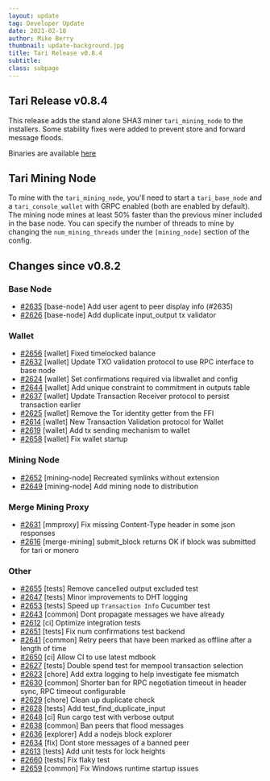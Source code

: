 ```yaml
---
layout: update
tag: Developer Update
date: 2021-02-18
author: Mike Berry
thumbnail: update-background.jpg
title: Tari Release v0.8.4
subtitle:
class: subpage
---
```


## Tari Release v0.8.4

This release adds the stand alone SHA3 miner `tari_mining_node` to the installers. Some stability fixes were added to prevent store and forward message floods.

Binaries are available [here](https://www.tari.com/downloads)

## Tari Mining Node

To mine with the `tari_mining_node`, you'll need to start a `tari_base_node` and a `tari_console_wallet` with GRPC enabled (both are enabled by default). The mining node mines at least 50% faster than the previous miner included in the base node. You can specify the number of threads to mine by changing the `num_mining_threads` under the `[mining_node]` section of the config.

## Changes since v0.8.2

### Base Node

- [#2635](https://github.com/tari-project/tari/pull/2635) [base-node] Add user agent to peer display info (#2635)
- [#2626](https://github.com/tari-project/tari/pull/2626) [base-node] Add duplicate input_output tx validator

### Wallet

- [#2656](https://github.com/tari-project/tari/pull/2656) [wallet] Fixed timelocked balance
- [#2632](https://github.com/tari-project/tari/pull/2632) [wallet] Update TXO validation protocol to use RPC interface to base node
- [#2624](https://github.com/tari-project/tari/pull/2624) [wallet] Set confirmations required via libwallet and config
- [#2644](https://github.com/tari-project/tari/pull/2644) [wallet] Add unique constraint to commitment in outputs table
- [#2637](https://github.com/tari-project/tari/pull/2637) [wallet] Update Transaction Receiver protocol to persist transaction earlier
- [#2625](https://github.com/tari-project/tari/pull/2625) [wallet] Remove the Tor identity getter from the FFI
- [#2614](https://github.com/tari-project/tari/pull/2614) [wallet] New Transaction Validation protocol for Wallet
- [#2619](https://github.com/tari-project/tari/pull/2619) [wallet] Add tx sending mechanism to wallet
- [#2658](https://github.com/tari-project/tari/pull/2658) [wallet] Fix wallet startup

### Mining Node

- [#2652](https://github.com/tari-project/tari/pull/2652) [mining-node] Recreated symlinks without extension
- [#2649](https://github.com/tari-project/tari/pull/2649) [mining-node] Add mining node to distribution

### Merge Mining Proxy

- [#2631](https://github.com/tari-project/tari/pull/2631) [mmproxy] Fix missing Content-Type header in some json responses
- [#2616](https://github.com/tari-project/tari/pull/2616) [merge-mining] submit_block returns OK if block was submitted for tari or monero

### Other

- [#2655](https://github.com/tari-project/tari/pull/2655) [tests] Remove cancelled output excluded test
- [#2647](https://github.com/tari-project/tari/pull/2647) [tests] Minor improvements to DHT logging
- [#2653](https://github.com/tari-project/tari/pull/2653) [tests] Speed up `Transaction Info` Cucumber test
- [#2643](https://github.com/tari-project/tari/pull/2643) [common] Dont propagate messages we have already
- [#2612](https://github.com/tari-project/tari/pull/2612) [ci] Optimize integration tests
- [#2651](https://github.com/tari-project/tari/pull/2651) [tests] Fix num confirmations test backend
- [#2641](https://github.com/tari-project/tari/pull/2641) [common] Retry peers that have been marked as offline after a length of time
- [#2650](https://github.com/tari-project/tari/pull/2650) [ci] Allow CI to use latest mdbook
- [#2627](https://github.com/tari-project/tari/pull/2627) [tests] Double spend test for mempool transaction selection
- [#2623](https://github.com/tari-project/tari/pull/2623) [chore] Add extra logging to help investigate fee mismatch
- [#2630](https://github.com/tari-project/tari/pull/2630) [common] Shorter ban for RPC negotiation timeout in header sync, RPC timeout configurable
- [#2629](https://github.com/tari-project/tari/pull/2629) [chore] Clean up duplicate check
- [#2628](https://github.com/tari-project/tari/pull/2628) [tests] Add test_find_duplicate_input
- [#2648](https://github.com/tari-project/tari/pull/2648) [ci] Run cargo test with verbose output
- [#2638](https://github.com/tari-project/tari/pull/2638) [common] Ban peers that flood messages
- [#2636](https://github.com/tari-project/tari/pull/2636) [explorer] Add a nodejs block explorer
- [#2634](https://github.com/tari-project/tari/pull/2634) [fix] Dont store messages of a banned peer
- [#2613](https://github.com/tari-project/tari/pull/2613) [tests] Add unit tests for lock heights
- [#2660](https://github.com/tari-project/tari/pull/2660) [tests] Fix flaky test
- [#2659](https://github.com/tari-project/tari/pull/2659) [common] Fix Windows runtime startup issues
